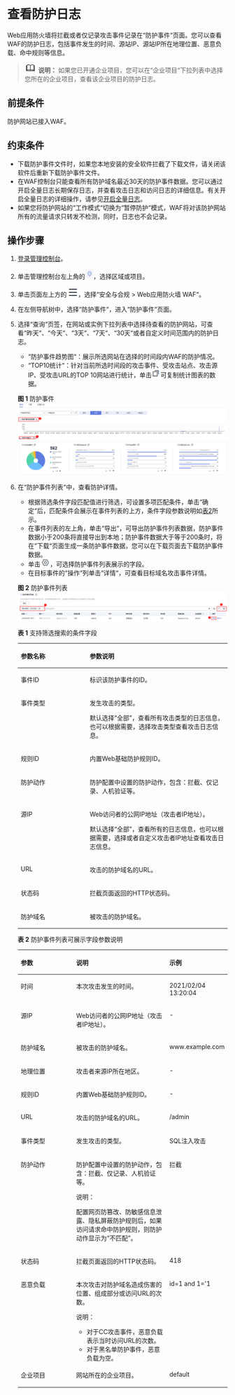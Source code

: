 # 查看防护日志<a name="waf_01_0156"></a>

Web应用防火墙将拦截或者仅记录攻击事件记录在“防护事件“页面。您可以查看WAF的防护日志，包括事件发生的时间、源站IP、源站IP所在地理位置、恶意负载、命中规则等信息。

>![](public_sys-resources/icon-note.gif) **说明：** 
>如果您已开通企业项目，您可以在“企业项目“下拉列表中选择您所在的企业项目，查看该企业项目的防护日志。

## 前提条件<a name="section1337552712154"></a>

防护网站已接入WAF。

## 约束条件<a name="section634710863318"></a>

-   下载防护事件文件时，如果您本地安装的安全软件拦截了下载文件，请关闭该软件后重新下载防护事件文件。
-   在WAF控制台只能查看所有防护域名最近30天的防护事件数据。您可以通过开启全量日志长期保存日志，并查看攻击日志和访问日志的详细信息。有关开启全量日志的详细操作，请参见[开启全量日志](开启全量日志.md)。
-   如果您将防护网站的“工作模式“切换为“暂停防护“模式，WAF将对该防护网站所有的流量请求只转发不检测，同时，日志也不会记录。

## 操作步骤<a name="section1626620291711"></a>

1.  [登录管理控制台](https://console.huaweicloud.com/?locale=zh-cn)。
2.  单击管理控制台左上角的![](figures/icon-region-10.jpg)，选择区域或项目。
3.  单击页面左上方的![](figures/icon-Service-11.png)，选择“安全与合规  \>  Web应用防火墙 WAF“。
4.  在左侧导航树中，选择“防护事件“，进入“防护事件“页面。
5.  选择“查询“页签，在网站或实例下拉列表中选择待查看的防护网站，可查看“昨天“、“今天“、“3天“、“7天“、“30天“或者自定义时间范围内的防护日志。

    -   “防护事件趋势图“：展示所选网站在选择的时间段内WAF的防护情况。
    -   “TOP10统计“：针对当前所选时间段的攻击事件、受攻击站点、攻击源IP、受攻击URL的TOP 10网站进行统计，单击![](figures/复制按钮.png)可复制统计图表的数据。

    **图 1**  防护事件<a name="fig18838114421215"></a>  
    ![](figures/防护事件.png "防护事件")

6.  在“防护事件列表“中，查看防护详情。

    -   根据筛选条件字段匹配值进行筛选，可设置多项匹配条件，单击“确定“后，匹配条件会展示在事件列表的上方，条件字段参数说明如[表2](#table188191012103314)所示。
    -   在事件列表的左上角，单击“导出“，可导出防护事件列表数据，防护事件数据小于200条将直接导出到本地；防护事件数据大于等于200条时，将在“下载“页面生成一条防护事件数据，您可以在下载页面去下载防护事件数据。
    -   单击![](figures/设置.png)，可选择防护事件列表展示的字段。
    -   在目标事件的“操作“列单击“详情“，可查看目标域名攻击事件详情。

    **图 2**  防护事件列表<a name="fig149951917152511"></a>  
    ![](figures/防护事件列表.png "防护事件列表")

    **表 1**  支持筛选搜索的条件字段

    <a name="table0134184123211"></a>
    <table><thead align="left"><tr id="row11342453212"><th class="cellrowborder" valign="top" width="32.85%" id="mcps1.2.3.1.1"><p id="p813420419323"><a name="p813420419323"></a><a name="p813420419323"></a>参数名称</p>
    </th>
    <th class="cellrowborder" valign="top" width="67.15%" id="mcps1.2.3.1.2"><p id="p21344433216"><a name="p21344433216"></a><a name="p21344433216"></a>参数说明</p>
    </th>
    </tr>
    </thead>
    <tbody><tr id="row16628113593315"><td class="cellrowborder" valign="top" width="32.85%" headers="mcps1.2.3.1.1 "><p id="p15667133916333"><a name="p15667133916333"></a><a name="p15667133916333"></a>事件ID</p>
    </td>
    <td class="cellrowborder" valign="top" width="67.15%" headers="mcps1.2.3.1.2 "><p id="p12667103983318"><a name="p12667103983318"></a><a name="p12667103983318"></a>标识该防护事件的ID。</p>
    </td>
    </tr>
    <tr id="row913412411324"><td class="cellrowborder" valign="top" width="32.85%" headers="mcps1.2.3.1.1 "><p id="p91350453213"><a name="p91350453213"></a><a name="p91350453213"></a>事件类型</p>
    </td>
    <td class="cellrowborder" valign="top" width="67.15%" headers="mcps1.2.3.1.2 "><p id="p181351645325"><a name="p181351645325"></a><a name="p181351645325"></a>发生攻击的类型。</p>
    <p id="p14135943321"><a name="p14135943321"></a><a name="p14135943321"></a>默认选择<span class="parmvalue" id="parmvalue121358415326"><a name="parmvalue121358415326"></a><a name="parmvalue121358415326"></a>“全部”</span>，查看所有攻击类型的日志信息，也可以根据需要，选择攻击类型查看攻击日志信息。</p>
    </td>
    </tr>
    <tr id="row168604863513"><td class="cellrowborder" valign="top" width="32.85%" headers="mcps1.2.3.1.1 "><p id="p14860158143520"><a name="p14860158143520"></a><a name="p14860158143520"></a>规则ID</p>
    </td>
    <td class="cellrowborder" valign="top" width="67.15%" headers="mcps1.2.3.1.2 "><p id="p15860786351"><a name="p15860786351"></a><a name="p15860786351"></a>内置Web基础防护规则ID。</p>
    </td>
    </tr>
    <tr id="row1713518410324"><td class="cellrowborder" valign="top" width="32.85%" headers="mcps1.2.3.1.1 "><p id="p5135184153214"><a name="p5135184153214"></a><a name="p5135184153214"></a>防护动作</p>
    </td>
    <td class="cellrowborder" valign="top" width="67.15%" headers="mcps1.2.3.1.2 "><p id="p31353483217"><a name="p31353483217"></a><a name="p31353483217"></a>防护配置中设置的防护动作，包含：拦截、仅记录、人机验证等。</p>
    </td>
    </tr>
    <tr id="row21355417324"><td class="cellrowborder" valign="top" width="32.85%" headers="mcps1.2.3.1.1 "><p id="p81351746320"><a name="p81351746320"></a><a name="p81351746320"></a>源IP</p>
    </td>
    <td class="cellrowborder" valign="top" width="67.15%" headers="mcps1.2.3.1.2 "><p id="p31358411324"><a name="p31358411324"></a><a name="p31358411324"></a>Web访问者的公网IP地址（攻击者IP地址）。</p>
    <p id="p81357410321"><a name="p81357410321"></a><a name="p81357410321"></a>默认选择<span class="parmvalue" id="parmvalue11351446325"><a name="parmvalue11351446325"></a><a name="parmvalue11351446325"></a>“全部”</span>，查看所有的日志信息，也可以根据需要，选择或者自定义攻击者IP地址查看攻击日志信息。</p>
    </td>
    </tr>
    <tr id="row0135164163219"><td class="cellrowborder" valign="top" width="32.85%" headers="mcps1.2.3.1.1 "><p id="p81354473210"><a name="p81354473210"></a><a name="p81354473210"></a>URL</p>
    </td>
    <td class="cellrowborder" valign="top" width="67.15%" headers="mcps1.2.3.1.2 "><p id="p21351242323"><a name="p21351242323"></a><a name="p21351242323"></a>攻击的防护域名的URL。</p>
    </td>
    </tr>
    <tr id="row12713742165216"><td class="cellrowborder" valign="top" width="32.85%" headers="mcps1.2.3.1.1 "><p id="p771310421524"><a name="p771310421524"></a><a name="p771310421524"></a>状态码</p>
    </td>
    <td class="cellrowborder" valign="top" width="67.15%" headers="mcps1.2.3.1.2 "><p id="p20713194219529"><a name="p20713194219529"></a><a name="p20713194219529"></a>拦截页面返回的HTTP状态码。</p>
    </td>
    </tr>
    <tr id="row159616459528"><td class="cellrowborder" valign="top" width="32.85%" headers="mcps1.2.3.1.1 "><p id="p115961545165210"><a name="p115961545165210"></a><a name="p115961545165210"></a>防护域名</p>
    </td>
    <td class="cellrowborder" valign="top" width="67.15%" headers="mcps1.2.3.1.2 "><p id="p17596154525217"><a name="p17596154525217"></a><a name="p17596154525217"></a>被攻击的防护域名。</p>
    </td>
    </tr>
    </tbody>
    </table>

    **表 2**  防护事件列表可展示字段参数说明

    <a name="table188191012103314"></a>
    <table><thead align="left"><tr id="row168191412113312"><th class="cellrowborder" valign="top" width="26.8%" id="mcps1.2.4.1.1"><p id="p9819101283320"><a name="p9819101283320"></a><a name="p9819101283320"></a>参数</p>
    </th>
    <th class="cellrowborder" valign="top" width="45.06%" id="mcps1.2.4.1.2"><p id="p148191712183318"><a name="p148191712183318"></a><a name="p148191712183318"></a>说明</p>
    </th>
    <th class="cellrowborder" valign="top" width="28.139999999999997%" id="mcps1.2.4.1.3"><p id="p1820181223311"><a name="p1820181223311"></a><a name="p1820181223311"></a>示例</p>
    </th>
    </tr>
    </thead>
    <tbody><tr id="row1682071233315"><td class="cellrowborder" valign="top" width="26.8%" headers="mcps1.2.4.1.1 "><p id="p13820712143312"><a name="p13820712143312"></a><a name="p13820712143312"></a>时间</p>
    </td>
    <td class="cellrowborder" valign="top" width="45.06%" headers="mcps1.2.4.1.2 "><p id="p178201812143311"><a name="p178201812143311"></a><a name="p178201812143311"></a>本次攻击发生的时间。</p>
    </td>
    <td class="cellrowborder" valign="top" width="28.139999999999997%" headers="mcps1.2.4.1.3 "><p id="p38201912143314"><a name="p38201912143314"></a><a name="p38201912143314"></a>2021/02/04 13:20:04</p>
    </td>
    </tr>
    <tr id="row48201012173311"><td class="cellrowborder" valign="top" width="26.8%" headers="mcps1.2.4.1.1 "><p id="p48201012163319"><a name="p48201012163319"></a><a name="p48201012163319"></a>源IP</p>
    </td>
    <td class="cellrowborder" valign="top" width="45.06%" headers="mcps1.2.4.1.2 "><p id="p1782041213336"><a name="p1782041213336"></a><a name="p1782041213336"></a>Web访问者的公网IP地址（攻击者IP地址）。</p>
    </td>
    <td class="cellrowborder" valign="top" width="28.139999999999997%" headers="mcps1.2.4.1.3 "><p id="p1582031283316"><a name="p1582031283316"></a><a name="p1582031283316"></a>-</p>
    </td>
    </tr>
    <tr id="row982019125338"><td class="cellrowborder" valign="top" width="26.8%" headers="mcps1.2.4.1.1 "><p id="p19820171263317"><a name="p19820171263317"></a><a name="p19820171263317"></a>防护域名</p>
    </td>
    <td class="cellrowborder" valign="top" width="45.06%" headers="mcps1.2.4.1.2 "><p id="p18821171214333"><a name="p18821171214333"></a><a name="p18821171214333"></a>被攻击的防护域名。</p>
    </td>
    <td class="cellrowborder" valign="top" width="28.139999999999997%" headers="mcps1.2.4.1.3 "><p id="p1982116126330"><a name="p1982116126330"></a><a name="p1982116126330"></a>www.example.com</p>
    </td>
    </tr>
    <tr id="row41911632123919"><td class="cellrowborder" valign="top" width="26.8%" headers="mcps1.2.4.1.1 "><p id="p11820912203318"><a name="p11820912203318"></a><a name="p11820912203318"></a>地理位置</p>
    </td>
    <td class="cellrowborder" valign="top" width="45.06%" headers="mcps1.2.4.1.2 "><p id="p158201312183311"><a name="p158201312183311"></a><a name="p158201312183311"></a>攻击者来源IP所在地区。</p>
    </td>
    <td class="cellrowborder" valign="top" width="28.139999999999997%" headers="mcps1.2.4.1.3 "><p id="p138201112163317"><a name="p138201112163317"></a><a name="p138201112163317"></a>-</p>
    </td>
    </tr>
    <tr id="row1923171184418"><td class="cellrowborder" valign="top" width="26.8%" headers="mcps1.2.4.1.1 "><p id="p2435117144417"><a name="p2435117144417"></a><a name="p2435117144417"></a>规则ID</p>
    </td>
    <td class="cellrowborder" valign="top" width="45.06%" headers="mcps1.2.4.1.2 "><p id="p9435177154420"><a name="p9435177154420"></a><a name="p9435177154420"></a>内置Web基础防护规则ID。</p>
    </td>
    <td class="cellrowborder" valign="top" width="28.139999999999997%" headers="mcps1.2.4.1.3 "><p id="p5241114441"><a name="p5241114441"></a><a name="p5241114441"></a>-</p>
    </td>
    </tr>
    <tr id="row1484820138452"><td class="cellrowborder" valign="top" width="26.8%" headers="mcps1.2.4.1.1 "><p id="p38487134454"><a name="p38487134454"></a><a name="p38487134454"></a>URL</p>
    </td>
    <td class="cellrowborder" valign="top" width="45.06%" headers="mcps1.2.4.1.2 "><p id="p102411575468"><a name="p102411575468"></a><a name="p102411575468"></a>攻击的防护域名的URL。</p>
    </td>
    <td class="cellrowborder" valign="top" width="28.139999999999997%" headers="mcps1.2.4.1.3 "><p id="p1024137134611"><a name="p1024137134611"></a><a name="p1024137134611"></a>/admin</p>
    </td>
    </tr>
    <tr id="row382111128335"><td class="cellrowborder" valign="top" width="26.8%" headers="mcps1.2.4.1.1 "><p id="p7822412193310"><a name="p7822412193310"></a><a name="p7822412193310"></a>事件类型</p>
    </td>
    <td class="cellrowborder" valign="top" width="45.06%" headers="mcps1.2.4.1.2 "><p id="p68221412153312"><a name="p68221412153312"></a><a name="p68221412153312"></a>发生攻击的类型。</p>
    </td>
    <td class="cellrowborder" valign="top" width="28.139999999999997%" headers="mcps1.2.4.1.3 "><p id="p158228126335"><a name="p158228126335"></a><a name="p158228126335"></a>SQL注入攻击</p>
    </td>
    </tr>
    <tr id="row982216122332"><td class="cellrowborder" valign="top" width="26.8%" headers="mcps1.2.4.1.1 "><p id="p48221712173319"><a name="p48221712173319"></a><a name="p48221712173319"></a>防护动作</p>
    </td>
    <td class="cellrowborder" valign="top" width="45.06%" headers="mcps1.2.4.1.2 "><p id="p48221812153314"><a name="p48221812153314"></a><a name="p48221812153314"></a>防护配置中设置的防护动作，包含：拦截、仅记录、人机验证等。</p>
    <div class="note" id="note4822201293316"><a name="note4822201293316"></a><a name="note4822201293316"></a><span class="notetitle"> 说明： </span><div class="notebody"><p id="p4823191219331"><a name="p4823191219331"></a><a name="p4823191219331"></a>配置网页防篡改、防敏感信息泄露、隐私屏蔽防护规则后，如果访问请求命中防护规则，则防护动作显示为<span class="parmvalue" id="parmvalue14823141283319"><a name="parmvalue14823141283319"></a><a name="parmvalue14823141283319"></a>“不匹配”</span>。</p>
    </div></div>
    </td>
    <td class="cellrowborder" valign="top" width="28.139999999999997%" headers="mcps1.2.4.1.3 "><p id="p882313129332"><a name="p882313129332"></a><a name="p882313129332"></a>拦截</p>
    </td>
    </tr>
    <tr id="row12220152044414"><td class="cellrowborder" valign="top" width="26.8%" headers="mcps1.2.4.1.1 "><p id="p9220192016448"><a name="p9220192016448"></a><a name="p9220192016448"></a>状态码</p>
    </td>
    <td class="cellrowborder" valign="top" width="45.06%" headers="mcps1.2.4.1.2 "><p id="p1822013208446"><a name="p1822013208446"></a><a name="p1822013208446"></a>拦截页面返回的HTTP状态码。</p>
    </td>
    <td class="cellrowborder" valign="top" width="28.139999999999997%" headers="mcps1.2.4.1.3 "><p id="p102203203448"><a name="p102203203448"></a><a name="p102203203448"></a>418</p>
    </td>
    </tr>
    <tr id="row9831142212445"><td class="cellrowborder" valign="top" width="26.8%" headers="mcps1.2.4.1.1 "><p id="p1983172212447"><a name="p1983172212447"></a><a name="p1983172212447"></a>恶意负载</p>
    </td>
    <td class="cellrowborder" valign="top" width="45.06%" headers="mcps1.2.4.1.2 "><p id="p2025818325414"><a name="p2025818325414"></a><a name="p2025818325414"></a>本次攻击对防护域名造成伤害的位置、组成部分或访问URL的次数。</p>
    <div class="note" id="note525819313540"><a name="note525819313540"></a><a name="note525819313540"></a><span class="notetitle"> 说明： </span><div class="notebody"><a name="ul122581318540"></a><a name="ul122581318540"></a><ul id="ul122581318540"><li>对于CC攻击事件，恶意负载表示当时访问URL的次数。</li><li>对于黑名单防护事件，恶意负载为空。</li></ul>
    </div></div>
    </td>
    <td class="cellrowborder" valign="top" width="28.139999999999997%" headers="mcps1.2.4.1.3 "><p id="p4831222174413"><a name="p4831222174413"></a><a name="p4831222174413"></a>id=1 and 1='1</p>
    </td>
    </tr>
    <tr id="row185201048134213"><td class="cellrowborder" valign="top" width="26.8%" headers="mcps1.2.4.1.1 "><p id="p452012481428"><a name="p452012481428"></a><a name="p452012481428"></a>企业项目</p>
    </td>
    <td class="cellrowborder" valign="top" width="45.06%" headers="mcps1.2.4.1.2 "><p id="p85201348154219"><a name="p85201348154219"></a><a name="p85201348154219"></a>网站所在的企业项目。</p>
    </td>
    <td class="cellrowborder" valign="top" width="28.139999999999997%" headers="mcps1.2.4.1.3 "><p id="p1795819117434"><a name="p1795819117434"></a><a name="p1795819117434"></a>default</p>
    </td>
    </tr>
    </tbody>
    </table>

